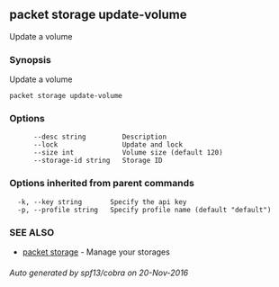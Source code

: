 ## packet storage update-volume

Update a volume

### Synopsis


Update a volume

```
packet storage update-volume
```

### Options

```
      --desc string         Description
      --lock                Update and lock
      --size int            Volume size (default 120)
      --storage-id string   Storage ID
```

### Options inherited from parent commands

```
  -k, --key string       Specify the api key
  -p, --profile string   Specify profile name (default "default")
```

### SEE ALSO
* [packet storage](packet_storage.md)	 - Manage your storages

###### Auto generated by spf13/cobra on 20-Nov-2016
